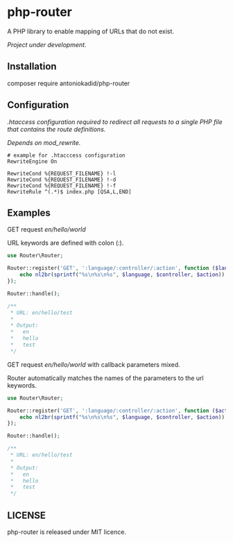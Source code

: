 # php-router

A PHP library to enable mapping of URLs that do not exist.

*Project under development.*

## Installation

composer require antoniokadid/php-router

## Configuration
*.htaccess configuration required to redirect all requests to a single PHP file that contains the route definitions.*

*Depends on mod_rewrite.*

```apacheconfig
# example for .htacccess configuration
RewriteEngine On

RewriteCond %{REQUEST_FILENAME} !-l
RewriteCond %{REQUEST_FILENAME} !-d
RewriteCond %{REQUEST_FILENAME} !-f
RewriteRule ^(.*)$ index.php [QSA,L,END]
```

## Examples

GET request *en/hello/world*

URL keywords are defined with colon (:).

```php
use Router\Router;

Router::register('GET', ':language/:controller/:action', function ($language, $controller, $action) {
    echo nl2br(sprintf("%s\n%s\n%s", $language, $controller, $action));
});

Router::handle();

/**
 * URL: en/hello/test
 *
 * Output:
 *   en
 *   hello
 *   test
 */
```

GET request *en/hello/world* with callback parameters mixed.

Router automatically matches the names of the parameters to the url keywords.

```php
use Router\Router;

Router::register('GET', ':language/:controller/:action', function ($action, $controller, $language) {
    echo nl2br(sprintf("%s\n%s\n%s", $language, $controller, $action));
});

Router::handle();

/**
 * URL: en/hello/test
 *
 * Output:
 *   en
 *   hello
 *   test
 */
```


## LICENSE

php-router is released under MIT licence.